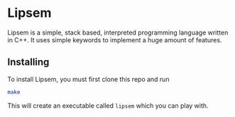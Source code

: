 # Lipsem

Lipsem is a simple, stack based, interpreted programming language written in C++.
It uses simple keywords to implement a huge amount of features.

## Installing 

To install Lipsem, you must first clone this repo and run
```bash
make
```
This will create an executable called `lipsem` which you can play with.
